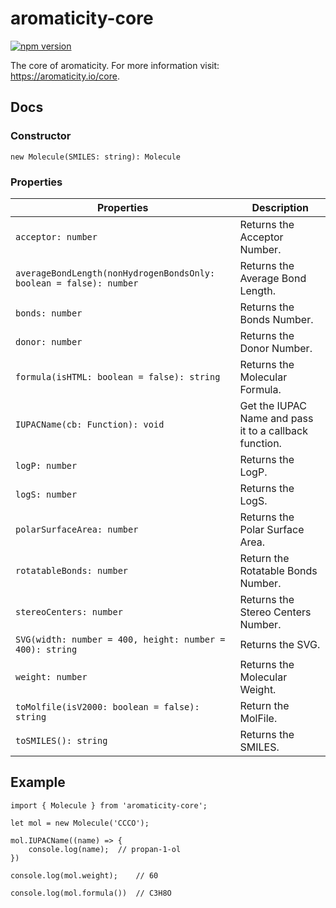 # aromaticity-core

[![npm version](https://badge.fury.io/js/aromaticity-core.svg)](https://badge.fury.io/js/aromaticity-core)

The core of aromaticity. For more information visit: <a href="https://aromaticity.io/core">https://aromaticity.io/core</a>.


## Docs

### Constructor

`new Molecule(SMILES: string): Molecule`

### Properties

|Properties|Description|
|---|---|
|`acceptor: number`|Returns the Acceptor Number.|
|`averageBondLength(nonHydrogenBondsOnly: boolean = false): number`|Returns the Average Bond Length.|
|`bonds: number`|Returns the Bonds Number.|
|`donor: number`|Returns the Donor Number.|
|`formula(isHTML: boolean = false): string`|Returns the Molecular Formula.|
|`IUPACName(cb: Function): void`|Get the IUPAC Name and pass it to a callback function.|
|`logP: number`|Returns the LogP.|
|`logS: number`|Returns the LogS.|
|`polarSurfaceArea: number`|Returns the Polar Surface Area.|
|`rotatableBonds: number`|Return the Rotatable Bonds Number.|
|`stereoCenters: number`|Returns the Stereo Centers Number.|
|`SVG(width: number = 400, height: number = 400): string`|Returns the SVG.|
|`weight: number`|Returns the Molecular Weight.|
|`toMolfile(isV2000: boolean = false): string`|Return the MolFile.|
|`toSMILES(): string`|Returns the SMILES.|

## Example

```
import { Molecule } from 'aromaticity-core';

let mol = new Molecule('CCCO');

mol.IUPACName((name) => {
    console.log(name);  // propan-1-ol
})

console.log(mol.weight);    // 60

console.log(mol.formula())  // C3H8O